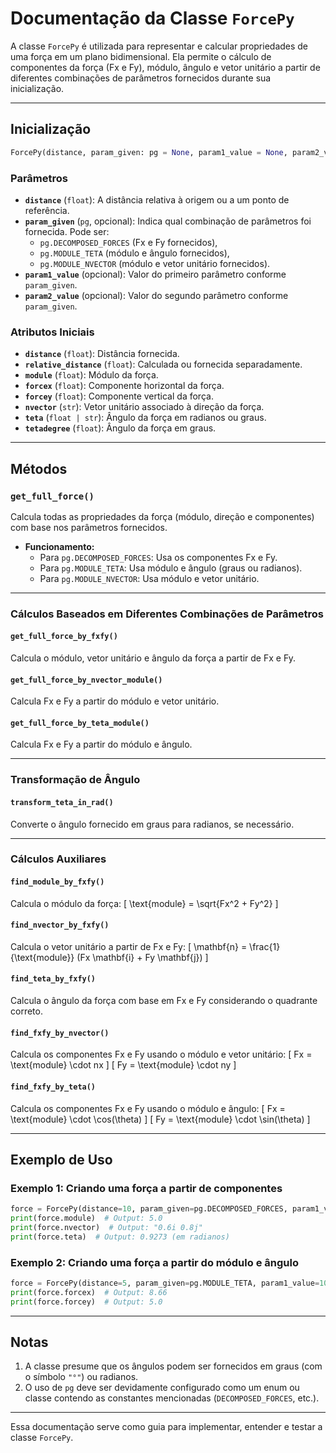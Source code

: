 # Documentação da Classe `ForcePy`

A classe `ForcePy` é utilizada para representar e calcular propriedades de uma força em um plano bidimensional. Ela permite o cálculo de componentes da força (Fx e Fy), módulo, ângulo e vetor unitário a partir de diferentes combinações de parâmetros fornecidos durante sua inicialização.

---

## **Inicialização**

```python
ForcePy(distance, param_given: pg = None, param1_value = None, param2_value = None)
```

### **Parâmetros**
- **`distance`** (`float`): A distância relativa à origem ou a um ponto de referência.
- **`param_given`** (`pg`, opcional): Indica qual combinação de parâmetros foi fornecida. Pode ser:
  - `pg.DECOMPOSED_FORCES` (Fx e Fy fornecidos),
  - `pg.MODULE_TETA` (módulo e ângulo fornecidos),
  - `pg.MODULE_NVECTOR` (módulo e vetor unitário fornecidos).
- **`param1_value`** (opcional): Valor do primeiro parâmetro conforme `param_given`.
- **`param2_value`** (opcional): Valor do segundo parâmetro conforme `param_given`.

### **Atributos Iniciais**
- **`distance`** (`float`): Distância fornecida.
- **`relative_distance`** (`float`): Calculada ou fornecida separadamente.
- **`module`** (`float`): Módulo da força.
- **`forcex`** (`float`): Componente horizontal da força.
- **`forcey`** (`float`): Componente vertical da força.
- **`nvector`** (`str`): Vetor unitário associado à direção da força.
- **`teta`** (`float | str`): Ângulo da força em radianos ou graus.
- **`tetadegree`** (`float`): Ângulo da força em graus.

---

## **Métodos**

### **`get_full_force()`**
Calcula todas as propriedades da força (módulo, direção e componentes) com base nos parâmetros fornecidos.

- **Funcionamento:**
  - Para `pg.DECOMPOSED_FORCES`: Usa os componentes Fx e Fy.
  - Para `pg.MODULE_TETA`: Usa módulo e ângulo (graus ou radianos).
  - Para `pg.MODULE_NVECTOR`: Usa módulo e vetor unitário.

---

### **Cálculos Baseados em Diferentes Combinações de Parâmetros**

#### **`get_full_force_by_fxfy()`**
Calcula o módulo, vetor unitário e ângulo da força a partir de Fx e Fy.

#### **`get_full_force_by_nvector_module()`**
Calcula Fx e Fy a partir do módulo e vetor unitário.

#### **`get_full_force_by_teta_module()`**
Calcula Fx e Fy a partir do módulo e ângulo.

---

### **Transformação de Ângulo**
#### **`transform_teta_in_rad()`**
Converte o ângulo fornecido em graus para radianos, se necessário.

---

### **Cálculos Auxiliares**
#### **`find_module_by_fxfy()`**
Calcula o módulo da força:
\[ \text{module} = \sqrt{Fx^2 + Fy^2} \]

#### **`find_nvector_by_fxfy()`**
Calcula o vetor unitário a partir de Fx e Fy:
\[ \mathbf{n} = \frac{1}{\text{module}} (Fx \mathbf{i} + Fy \mathbf{j}) \]

#### **`find_teta_by_fxfy()`**
Calcula o ângulo da força com base em Fx e Fy considerando o quadrante correto.

#### **`find_fxfy_by_nvector()`**
Calcula os componentes Fx e Fy usando o módulo e vetor unitário:
\[ Fx = \text{module} \cdot nx \]
\[ Fy = \text{module} \cdot ny \]

#### **`find_fxfy_by_teta()`**
Calcula os componentes Fx e Fy usando o módulo e ângulo:
\[ Fx = \text{module} \cdot \cos(\theta) \]
\[ Fy = \text{module} \cdot \sin(\theta) \]

---

## **Exemplo de Uso**

### **Exemplo 1: Criando uma força a partir de componentes**
```python
force = ForcePy(distance=10, param_given=pg.DECOMPOSED_FORCES, param1_value=3, param2_value=4)
print(force.module)  # Output: 5.0
print(force.nvector)  # Output: "0.6i 0.8j"
print(force.teta)  # Output: 0.9273 (em radianos)
```

### **Exemplo 2: Criando uma força a partir do módulo e ângulo**
```python
force = ForcePy(distance=5, param_given=pg.MODULE_TETA, param1_value=10, param2_value="30°")
print(force.forcex)  # Output: 8.66
print(force.forcey)  # Output: 5.0
```

---

## **Notas**
1. A classe presume que os ângulos podem ser fornecidos em graus (com o símbolo `"°"`) ou radianos.
2. O uso de `pg` deve ser devidamente configurado como um enum ou classe contendo as constantes mencionadas (`DECOMPOSED_FORCES`, etc.).

--- 

Essa documentação serve como guia para implementar, entender e testar a classe `ForcePy`.